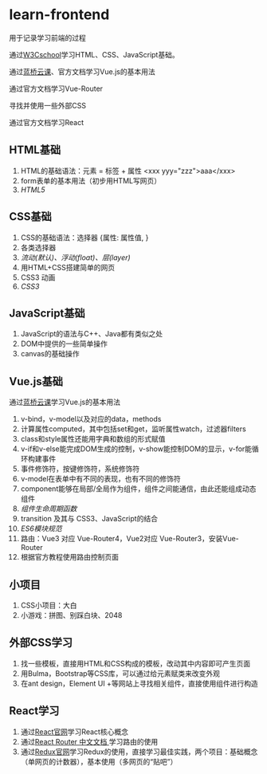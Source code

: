 # learn-frontend
用于记录学习前端的过程

通过[W3Cschool](https://www.w3school.com.cn/)学习HTML、CSS、JavaScript基础。

通过[蓝桥云课](https://www.lanqiao.cn)、官方文档学习Vue.js的基本用法

通过官方文档学习Vue-Router

寻找并使用一些外部CSS

通过官方文档学习React

## HTML基础

1. HTML的基础语法：元素 = 标签 + 属性 \<xxx yyy="zzz"\>aaa\</xxx\>
2. form表单的基本用法（初步用HTML写网页）
3. *HTML5*

## CSS基础

1. CSS的基础语法：选择器 {属性: 属性值, }
2. 各类选择器
3. *流动(默认)、浮动(float)、层(layer)*
4. 用HTML+CSS搭建简单的网页
5. CSS3 动画
6. *CSS3*

## JavaScript基础

1. JavaScript的语法与C++、Java都有类似之处
2. DOM中提供的一些简单操作
3. canvas的基础操作

## Vue.js基础

通过[蓝桥云课](https://www.lanqiao.cn)学习Vue.js的基本用法

1. v-bind，v-model以及对应的data，methods
2. 计算属性computed，其中包括set和get，监听属性watch，过滤器filters
3. class和style属性还能用字典和数组的形式赋值
4. v-if和v-else能完成DOM生成的控制，v-show能控制DOM的显示，v-for能循环构建事件
5. 事件修饰符，按键修饰符，系统修饰符
6. v-model在表单中有不同的表现，也有不同的修饰符
7. component能够在局部/全局作为组件，组件之间能通信，由此还能组成动态组件
8. *组件生命周期函数*
9. transition  及其与 CSS3、JavaScript的结合
10. *ES6模块规范*
11. 路由：Vue3 对应 Vue-Router4，Vue2对应 Vue-Router3，安装Vue-Router
12. 根据官方教程使用路由控制页面

## 小项目

1. CSS小项目：大白
2. 小游戏：拼图、别踩白块、2048

## 外部CSS学习

1. 找一些模板，直接用HTML和CSS构成的模板，改动其中内容即可产生页面
2. 用Bulma，Bootstrap等CSS库，可以通过给元素赋类来改变外观
3. 在ant design，Element UI +等网站上寻找相关组件，直接使用组件进行构造

## React学习

1. 通过[React官网](https://react.docschina.org/)学习React核心概念
2. 通过[React Router 中文文档 ](http://react-guide.github.io/react-router-cn/)学习路由的使用
3. 通过[Redux官网](https://redux.js.org/tutorials/essentials/part-1-overview-concepts)学习Redux的使用，直接学习最佳实践，两个项目：基础概念（单网页的计数器），基本使用（多网页的“贴吧”）